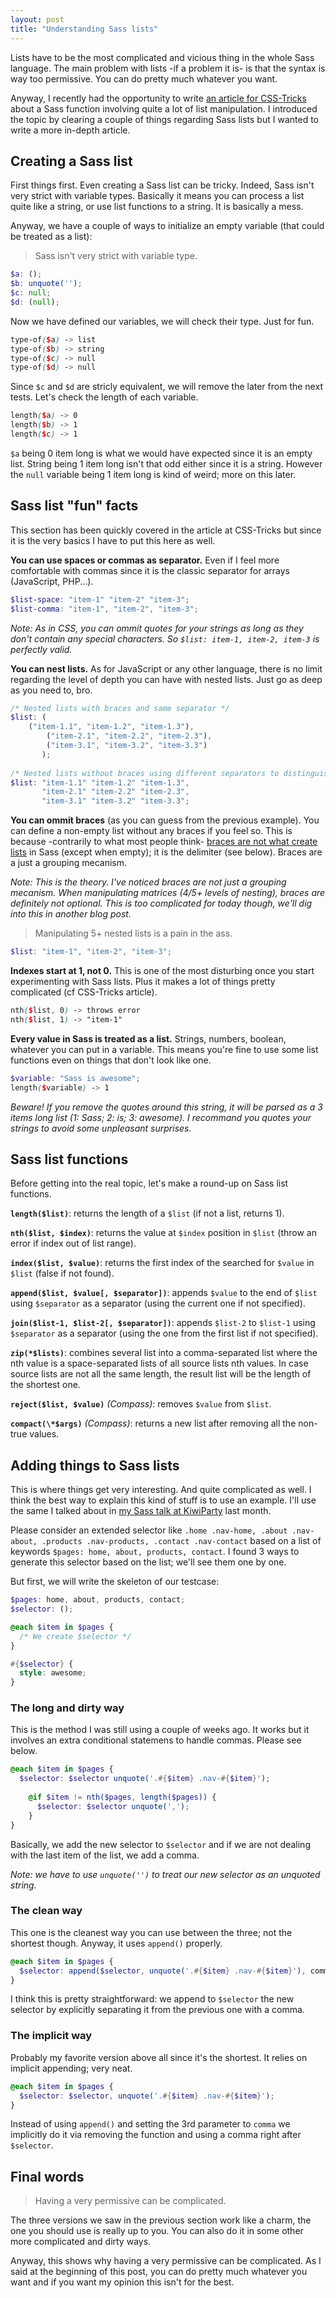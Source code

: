 ```yaml
---
layout: post
title: "Understanding Sass lists"
---
```


Lists have to be the most complicated and vicious thing in the whole Sass language. The main problem with lists -if a problem it is- is that the syntax is way too permissive. You can do pretty much whatever you want.

Anyway, I recently had the opportunity to write [an article for CSS-Tricks](http://css-tricks.com/striped-background-gradients/) about a Sass function involving quite a lot of list manipulation. I introduced the topic by clearing a couple of things regarding Sass lists but I wanted to write a more in-depth article.

## Creating a Sass list

First things first. Even creating a Sass list can be tricky. Indeed, Sass isn't very strict with variable types. Basically it means you can process a list quite like a string, or use list functions to a string. It is basically a mess.

Anyway, we have a couple of ways to initialize an empty variable (that could be treated as a list):

<blockquote class="pull-quote--right">Sass isn't very strict with variable type.</blockquote>

```scss
$a: ();
$b: unquote('');
$c: null;
$d: (null);
```

Now we have defined our variables, we will check their type. Just for fun.

```scss
type-of($a) -> list
type-of($b) -> string
type-of($c) -> null
type-of($d) -> null
```

Since `$c` and `$d` are stricly equivalent, we will remove the later from the next tests. Let's check the length of each variable.

```scss
length($a) -> 0
length($b) -> 1
length($c) -> 1
```

`$a` being 0 item long is what we would have expected since it is an empty list. String being 1 item long isn't that odd either since it is a string. However the `null` variable being 1 item long is kind of weird; more on this later.

## Sass list "fun" facts

This section has been quickly covered in the article at CSS-Tricks but since it is the very basics I have to put this here as well.

**You can use spaces or commas as separator.** Even if I feel more comfortable with commas since it is the classic separator for arrays (JavaScript, PHP...).

```scss
$list-space: "item-1" "item-2" "item-3";
$list-comma: "item-1", "item-2", "item-3";
```

*Note: As in CSS, you can ommit quotes for your strings as long as they don't contain any special characters. So `$list: item-1, item-2, item-3` is perfectly valid.*

**You can nest lists.** As for JavaScript or any other language, there is no limit regarding the level of depth you can have with nested lists. Just go as deep as you need to, bro. 

```scss
/* Nested lists with braces and same separator */
$list: ( 
    ("item-1.1", "item-1.2", "item-1.3"), 
        ("item-2.1", "item-2.2", "item-2.3"),
        ("item-3.1", "item-3.2", "item-3.3")
       );
       
/* Nested lists without braces using different separators to distinguish levels */
$list: "item-1.1" "item-1.2" "item-1.3", 
       "item-2.1" "item-2.2" "item-2.3",
       "item-3.1" "item-3.2" "item-3.3";
```


**You can ommit braces** (as you can guess from the previous example). You can define a non-empty list without any braces if you feel so. This is because -contrarily to what most people think- [braces are not what create lists](https://github.com/nex3/sass/issues/837#issuecomment-20429965) in Sass (except when empty); it is the delimiter (see below). Braces are a just a grouping mecanism.

*Note: This is the theory. I've noticed braces are not just a grouping mecanism. When manipulating matrices (4/5+ levels of nesting), braces are definitely not optional. This is too complicated for today though, we'll dig into this in another blog post.*

<blockquote class="pull-quote--right">Manipulating 5+ nested lists is a pain in the ass.</blockquote>

```scss
$list: "item-1", "item-2", "item-3";
```

**Indexes start at 1, not 0.** This is one of the most disturbing once you start experimenting with Sass lists. Plus it makes a lot of things pretty complicated (cf CSS-Tricks article).

```scss
nth($list, 0) -> throws error
nth($list, 1) -> "item-1"
```

**Every value in Sass is treated as a list.** Strings, numbers, boolean, whatever you can put in a variable. This means you're fine to use some list functions even on things that don't look like one.

```scss
$variable: "Sass is awesome";
length($variable) -> 1
```

*Beware! If you remove the quotes around this string, it will be parsed as a 3 items long list (1: Sass; 2: is; 3: awesome). I recommand you quotes your strings to avoid some unpleasant surprises.*

## Sass list functions

Before getting into the real topic, let's make a round-up on Sass list functions.

**`length($list)`**: returns the length of a `$list` (if not a list, returns 1).

**`nth($list, $index)`**: returns the value at `$index` position in `$list` (throw an error if index out of list range).

**`index($list, $value)`**: returns the first index of the searched for `$value` in `$list` (false if not found).

**`append($list, $value[, $separator])`**: appends `$value` to the end of `$list` using `$separator` as a separator (using the current one if not specified).

**`join($list-1, $list-2[, $separator])`**: appends `$list-2` to `$list-1` using `$separator` as a separator (using the one from the first list if not specified). 

**`zip(*$lists)`**: combines several list into a comma-separated list where the nth value is a space-separated lists of all source lists nth values. In case source lists are not all the same length, the result list will be the length of the shortest one.

**`reject($list, $value)`** *(Compass)*: removes `$value` from `$list`.

**`compact(\*$args)`** *(Compass)*: returns a new list after removing all the non-true values.

## Adding things to Sass lists

This is where things get very interesting. And quite complicated as well. I think the best way to explain this kind of stuff is to use an example. I'll use the same I talked about in [my Sass talk at KiwiParty](http://hugogiraudel.com/2013/07/01/feedbacks-kiwiparty/) last month.

Please consider an extended selector like `.home .nav-home, .about .nav-about, .products .nav-products, .contact .nav-contact` based on a list of keywords `$pages: home, about, products, contact`. I found 3 ways to generate this selector based on the list; we'll see them one by one.

But first, we will write the skeleton of our testcase:

```scss
$pages: home, about, products, contact;
$selector: ();

@each $item in $pages {
  /* We create $selector */
}

#{$selector} {
  style: awesome;
}
```

### The long and dirty way

This is the method I was still using a couple of weeks ago. It works but it involves an extra conditional statemens to handle commas. Please see below.

```scss
@each $item in $pages {
  $selector: $selector unquote('.#{$item} .nav-#{$item}');
    
    @if $item != nth($pages, length($pages)) {
      $selector: $selector unquote(',');
    }
}
```

Basically, we add the new selector to `$selector` and if we are not dealing with the last item of the list, we add a comma.

*Note: we have to use `unquote('')` to treat our new selector as an unquoted string.*

### The clean way

This one is the cleanest way you can use between the three; not the shortest though. Anyway, it uses `append()` properly.

```scss
@each $item in $pages {
  $selector: append($selector, unquote('.#{$item} .nav-#{$item}'), comma);
}
```

I think this is pretty straightforward: we append to `$selector` the new selector by explicitly separating it from the previous one with a comma.

### The implicit way

Probably my favorite version above all since it's the shortest. It relies on implicit appending; very neat.

```scss
@each $item in $pages {
  $selector: $selector, unquote('.#{$item} .nav-#{$item}');
}
```

Instead of using `append()` and setting the 3rd parameter to `comma` we implicitly do it via removing the function and using a comma right after `$selector`.

## Final words

<blockquote class="pull-quote--right">Having a very permissive can be complicated.</blockquote>

The three versions we saw in the previous section work like a charm, the one you should use is really up to you. You can also do it in some other more complicated and dirty ways.

Anyway, this shows why having a very permissive can be complicated. As I said at the beginning of this post, you can do pretty much whatever you want and if you want my opinion this isn't for the best.
